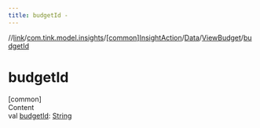 ```yaml
---
title: budgetId -
---
```

//[link](../../../../index.md)/[com.tink.model.insights](../../../index.md)/[[common]InsightAction](../../index.md)/[Data](../index.md)/[ViewBudget](index.md)/[budgetId](budget-id.md)



# budgetId  
[common]  
Content  
val [budgetId](budget-id.md): [String](https://kotlinlang.org/api/latest/jvm/stdlib/kotlin/-string/index.html)  



